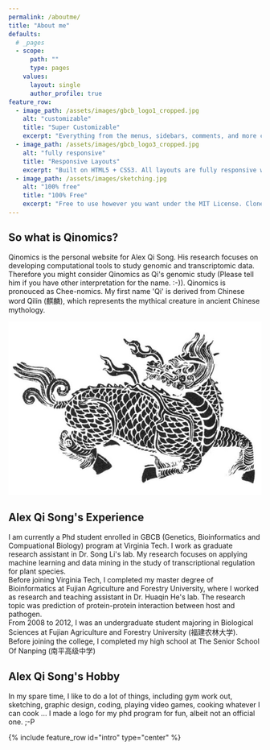 ```yaml
---
permalink: /aboutme/
title: "About me"
defaults:
  # _pages
  - scope:
      path: ""
      type: pages
    values:
      layout: single
      author_profile: true
feature_row:
  - image_path: /assets/images/gbcb_logo1_cropped.jpg
    alt: "customizable"
    title: "Super Customizable"
    excerpt: "Everything from the menus, sidebars, comments, and more can be configured or set with YAML Front Matter."
  - image_path: /assets/images/gbcb_logo3_cropped.jpg
    alt: "fully responsive"
    title: "Responsive Layouts"
    excerpt: "Built on HTML5 + CSS3. All layouts are fully responsive with helpers to augment your content."
  - image_path: /assets/images/sketching.jpg
    alt: "100% free"
    title: "100% Free"
    excerpt: "Free to use however you want under the MIT License. Clone it, fork it, customize it, whatever!"
---
```

## So what is Qinomics?
Qinomics is the personal website for Alex Qi Song. His research focuses on developing computational tools to study genomic and transcriptomic data. Therefore you might consider Qinomics as Qi's genomic study (Please tell him if you have other interpretation for the name. :-)). Qinomics is pronouced as Chee-nomics. My first name 'Qi' is derived from Chinese word Qilin (麒麟), which represents the mythical creature in ancient Chinese mythology. 

![A Qilin](/assets/images/qilin.jpg)

## Alex Qi Song's Experience
I am currently a Phd student enrolled in GBCB (Genetics, Bioinformatics and Compuational Biology) program at Virginia Tech. I work as graduate research assistant in Dr. Song Li's lab. My research focuses on applying machine learning and data mining in the study of transcriptional regulation for plant species.  
Before joining Virginia Tech, I completed my master degree of Bioinformatics at Fujian Agriculture and Forestry University, where I worked as research and teaching assistant in Dr. Huaqin He's lab. The research topic was prediction of protein-protein interaction between host and pathogen.  
From 2008 to 2012, I was an undergraduate student majoring in Biological Sciences at Fujian Agriculture and Forestry University (福建农林大学).  
Before joining the college, I completed my high school at The Senior School Of Nanping (南平高级中学)

## Alex Qi Song's Hobby
In my spare time, I like to do a lot of things, including gym work out, sketching, graphic design, coding, playing video games, cooking whatever I can cook ... I made a logo for my phd program for fun, albeit not an official one. ;-P

{% include feature_row id="intro" type="center" %}

